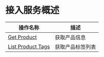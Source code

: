 # 接入服务概述

<!--描述-->



| 操作名称     | 描述                |
|--------------|---------------------|
| [Get Product](getproduct)    | 获取产品信息 |
| [List Product Tags](listproducttags) | 获取产品标签列表  |
